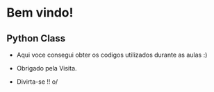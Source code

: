 # Bem vindo!

## Python Class

- Aqui voce consegui obter os codigos utilizados durante as aulas :)


- Obrigado pela Visita.

- Divirta-se !! o/
